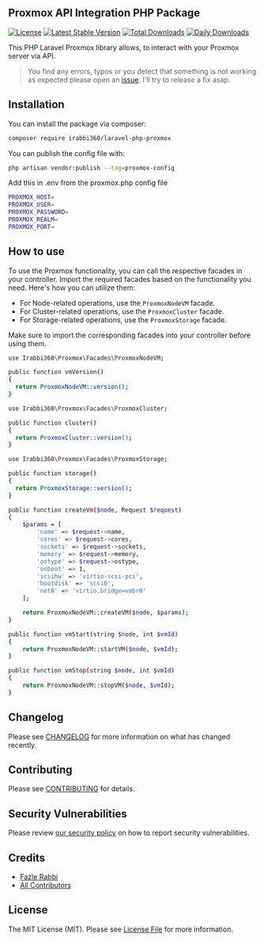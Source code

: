 ## Proxmox API Integration PHP Package

[![License](https://poser.pugx.org/irabbi360/laravel-php-proxmox/license)](https://packagist.org/packages/irabbi360/laravel-php-proxmox)
[![Latest Stable Version](https://poser.pugx.org/irabbi360/laravel-php-proxmox/version)](https://packagist.org/packages/irabbi360/laravel-php-proxmox)
[![Total Downloads](https://poser.pugx.org/irabbi360/laravel-php-proxmox/downloads)](https://packagist.org/packages/irabbi360/laravel-php-proxmox)
[![Daily Downloads](https://poser.pugx.org/irabbi360/laravel-php-proxmox/d/daily)](https://packagist.org/packages/irabbi360/laravel-php-proxmox)

This PHP Laravel Proxmox library allows, to interact with your Proxmox server via API.

> You find any errors, typos or you detect that something is not working as expected please open an [issue](https://github.com/irabbi360/laravel-php-proxmox/issues/new). I'll try to release a fix asap.

## Installation

You can install the package via composer:

```bash
composer require irabbi360/laravel-php-proxmox
```

You can publish the config file with:
```bash
php artisan vendor:publish --tag=proxmox-config
```

Add this in .env from the proxmox.php config file
```bash
PROXMOX_HOST=
PROXMOX_USER=
PROXMOX_PASSWORD=
PROXMOX_REALM=
PROXMOX_PORT=
```

## How to use
To use the Proxmox functionality, you can call the respective facades in your controller. Import the required facades based on the functionality you need. Here's how you can utilize them:

- For Node-related operations, use the `ProxmoxNodeVM` facade.
- For Cluster-related operations, use the `ProxmoxCluster` facade.
- For Storage-related operations, use the `ProxmoxStorage` facade.

Make sure to import the corresponding facades into your controller before using them.

```bash
use Irabbi360\Proxmox\Facades\ProxmoxNodeVM;

public function vmVersion()
{
  return ProxmoxNodeVM::version();
}
```

```bash
use Irabbi360\Proxmox\Facades\ProxmoxCluster;

public function cluster()
{
  return ProxmoxCluster::version();
}
```

```bash
use Irabbi360\Proxmox\Facades\ProxmoxStorage;

public function storage()
{
  return ProxmoxStorage::version();
}
```


```bash
public function createVm($node, Request $request)
{
    $params = [
        'name' => $request->name,
        'cores' => $request->cores,
        'sockets' => $request->sockets,
        'memory' => $request->memory,
        'ostype' => $request->ostype,
        'onboot' => 1,
        'scsihw' => 'virtio-scsi-pci',
        'bootdisk' => 'scsi0',
        'net0' => 'virtio,bridge=vmbr0'
    ];

    return ProxmoxNodeVM::createVM($node, $params);
}
```

```bash
public function vmStart(string $node, int $vmId)
{
    return ProxmoxNodeVM::startVM($node, $vmId);
}

public function vmStop(string $node, int $vmId)
{
    return ProxmoxNodeVM::stopVM($node, $vmId);
}
```

## Changelog

Please see [CHANGELOG](CHANGELOG.md) for more information on what has changed recently.

## Contributing

Please see [CONTRIBUTING](CONTRIBUTING.md) for details.

## Security Vulnerabilities

Please review [our security policy](../../security/policy) on how to report security vulnerabilities.

## Credits

- [Fazle Rabbi](https://github.com/irabbi360)
- [All Contributors](../../contributors)

## License

The MIT License (MIT). Please see [License File](LICENSE.md) for more information.
